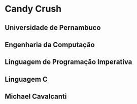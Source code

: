 # Candy Crush
## Universidade de Pernambuco
##  Engenharia da Computação
##  Linguagem de Programação Imperativa
##  Linguagem C
##  Michael Cavalcanti
